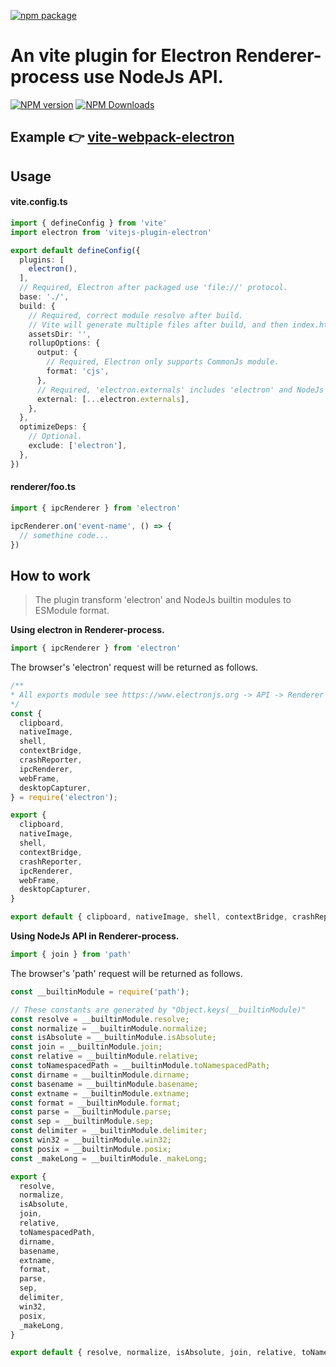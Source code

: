 [![npm package](https://nodei.co/npm/vitejs-plugin-electron.png?downloads=true&downloadRank=true&stars=true)](https://www.npmjs.com/package/vitejs-plugin-electron)

# An vite plugin for Electron Renderer-process use NodeJs API.

[![NPM version](https://img.shields.io/npm/v/vitejs-plugin-electron.svg?style=flat)](https://npmjs.org/package/vitejs-plugin-electron)
[![NPM Downloads](https://img.shields.io/npm/dm/vitejs-plugin-electron.svg?style=flat)](https://npmjs.org/package/vitejs-plugin-electron)

## Example 👉 [vite-webpack-electron](https://github.com/caoxiemeihao/vite-webpack-electron)

## Usage

#### vite.config.ts

  ```ts
  import { defineConfig } from 'vite'
  import electron from 'vitejs-plugin-electron'

  export default defineConfig({
    plugins: [
      electron(),
    ],
    // Required, Electron after packaged use 'file://' protocol.
    base: './',
    build: {
      // Required, correct module resolve after build.
      // Vite will generate multiple files after build, and then index.html with './' relative path load module, instead of the default 'assets' folder.
      assetsDir: '',
      rollupOptions: {
        output: {
          // Required, Electron only supports CommonJs module.
          format: 'cjs',
        },
        // Required, 'electron.externals' includes 'electron' and NodeJs builtin modules.
        external: [...electron.externals],
      },
    },
    optimizeDeps: {
      // Optional.
      exclude: ['electron'],
    },
  })
  ```

#### renderer/foo.ts

  ```ts
  import { ipcRenderer } from 'electron'

  ipcRenderer.on('event-name', () => {
    // somethine code...
  })
  ```

## How to work

> The plugin transform 'electron' and NodeJs builtin modules to ESModule format.

**Using electron in Renderer-process.**

  ```ts
  import { ipcRenderer } from 'electron'
  ```

  The browser's 'electron' request will be returned as follows.

  ```ts
  /**
  * All exports module see https://www.electronjs.org -> API -> Renderer Process Modules
  */
  const {
    clipboard,
    nativeImage,
    shell,
    contextBridge,
    crashReporter,
    ipcRenderer,
    webFrame,
    desktopCapturer,
  } = require('electron');

  export {
    clipboard,
    nativeImage,
    shell,
    contextBridge,
    crashReporter,
    ipcRenderer,
    webFrame,
    desktopCapturer,
  }

  export default { clipboard, nativeImage, shell, contextBridge, crashReporter, ipcRenderer, webFrame, desktopCapturer };
  ```

**Using NodeJs API in Renderer-process.**

  ```ts
  import { join } from 'path'
  ```

  The browser's 'path' request will be returned as follows.

  ```ts
  const __builtinModule = require('path');

  // These constants are generated by "Object.keys(__builtinModule)"
  const resolve = __builtinModule.resolve;
  const normalize = __builtinModule.normalize;
  const isAbsolute = __builtinModule.isAbsolute;
  const join = __builtinModule.join;
  const relative = __builtinModule.relative;
  const toNamespacedPath = __builtinModule.toNamespacedPath;
  const dirname = __builtinModule.dirname;
  const basename = __builtinModule.basename;
  const extname = __builtinModule.extname;
  const format = __builtinModule.format;
  const parse = __builtinModule.parse;
  const sep = __builtinModule.sep;
  const delimiter = __builtinModule.delimiter;
  const win32 = __builtinModule.win32;
  const posix = __builtinModule.posix;
  const _makeLong = __builtinModule._makeLong;

  export {
    resolve,
    normalize,
    isAbsolute,
    join,
    relative,
    toNamespacedPath,
    dirname,
    basename,
    extname,
    format,
    parse,
    sep,
    delimiter,
    win32,
    posix,
    _makeLong,
  }

  export default { resolve, normalize, isAbsolute, join, relative, toNamespacedPath, dirname, basename, extname, format, parse, sep, delimiter, win32, posix, _makeLong };


  ```
